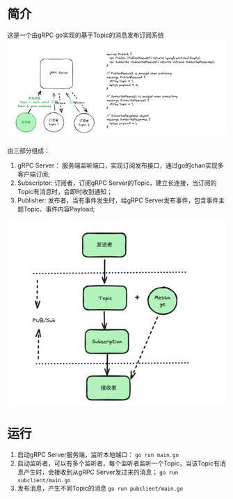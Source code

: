 # 简介
这是一个由gRPC go实现的基于Topic的消息发布订阅系统
![img.png](./docs/img.png)

由三部分组成：

1. gRPC Server： 服务端监听端口，实现订阅发布接口，通过go的chan实现多客户端订阅;
2. Subscriptor: 订阅者，订阅gRPC Server的Topic，建立长连接，当订阅的Topic有消息时，会即时收到通知；
3. Publisher: 发布者，当有事件发生时，给gRPC Server发布事件，包含事件主题Topic、事件内容Payload;

![pubsub.png](./docs/pubsub.png)


# 运行
1. 启动gRPC Server服务端，监听本地端口：
   `go run main.go`
2. 启动监听者，可以有多个监听者，每个监听者监听一个Topic，当该Topic有消息产生时，会接收到从gRPC Server发过来的消息；
  `go run subclient/main.go`
3. 发布消息，产生不同Topic的消息
  `go run pubclient/main.go`